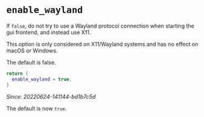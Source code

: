 # `enable_wayland`

If `false`, do not try to use a Wayland protocol connection
when starting the gui frontend, and instead use X11.

This option is only considered on X11/Wayland systems and
has no effect on macOS or Windows.

The default is false.

```lua
return {
  enable_wayland = true,
}
```

*Since: 20220624-141144-bd1b7c5d*

The default is now `true`.
